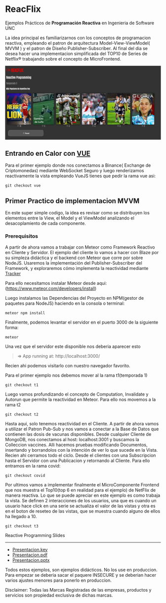 # ReacFlix
Ejemplos Prácticos de __Programación Reactiva__ en Ingenieria de Software UNC

  La idea principal es familiarizarnos con los conceptos de programacion reactiva, empleando el patron de arquitectura Model-View-ViewModel( MVVM ) y el patron de Diseño Publisher-Subscriber. Al final del dia se desea hacer una implementacion simplificada del TOP10 de Series de Netflix&#174; trabajando sobre el concepto de MicroFrontend.

![Flyer ReacFlix](https://raw.githubusercontent.com/danilopaez/ReacFlix/master/docs/flyer.png "Flyer ReacFlix")
  
## Entrando en Calor con [VUE]( https://vuejs.org/ )
Para el primer ejemplo donde nos conectamos a Binance( Exchange de Criptomonedas) mediante WebSocket Seguro y luego renderizamos reactivamente la vista empleando VueJS tienes que pedir la rama vue asi:

```
git checkout vue
```

## Primer Practico de implementacion MVVM

En este super simple codigo, la idea es revisar como se distribuyen los elementos entre la View, el Model y el ViewModel analizando el desacoplamiento de cada componente.

### Prerequisitos

A partir de ahora vamos a trabajar con Meteor como Framework Reactivo en Cliente y Servidor. El ejemplo del cliente lo vamos a hacer con Blaze por su simpleza didáctica y el backend con Meteor que corre por sobre NodeJS. Usaremos la implementación del Publisher-Subscriber del Framework, y exploraremos cómo implementa la reactividad mediante [ Tracker ](https://docs.meteor.com/api/tracker.html)

Para ello necesitamos instalar Meteor desde aqui: (https://www.meteor.com/developers/install)

Luego instalamos las Dependencias del Proyecto en NPM(gestor de paquetes para NodeJS) haciendo en la consola o terminal:

```
meteor npm install
```

Finalmente, podemos levantar el servidor en el puerto 3000 de la siguiente forma:

```
meteor
```

Una vez que el servidor este disponible nos deberia aparecer esto

> => App running at: http://localhost:3000/

Recien ahi podemos visitarlo con nuestro navegador favorito.


Para el primer ejemplo nos debemos mover al la rama t1(temporada 1)

```
git checkout t1
```

Luego vamos profundizando el concepto de Computation, Invalidate y Autorun que permite la reactividad en Meteor. Para ello nos movemos a la rama t2

```
git checkout t2
```

Hasta aqui, solo tenemos reactividad en el Cliente. A partir de ahora vamos a utilizar el Patron Pub-Sub y nos vamos a conectar a la Base de Datos que contienen las dosis de vacunas disponibles. Desde cualquier Cliente de MongoDB, nos conectamos al host: localhost:3001 y buscamos la Colleccion vaccines. Alli hacemos pruebas modificando Documentos, insertando y borrandolos con la intención de ver lo que sucede en la Vista. Recien ahi cerramos todo el ciclo. Desde el clientes con una Subscripcion hasta el Servidor con una Publicacion y retornando al Cliente. Para ello entramos en la rama covid:

```
git checkout covid
```

Por ultimos vamos a implementar finalmente el MicroComponente Frontend que nos muestra el Top10(top 6 en realidad para el ejemplo) de NetFlix de manera reactiva. Lo que se puede apreciar en este ejemplo es como trabaja la vista. Se definen 2 interacciones de los usuarios, una que es cuando un usuario hace click en una serie se actualiza el valor de las vistas y otra es en el boton de reseteo de las vistas, que se muestra cuando alguno de ellos ha llegado a 10.

```
git checkout t3
```

Reactive Programming Slides
_____
  * [Presentacion.key](https://github.com/danilopaez/ReacFlix/blob/master/docs/Presentacion.key?raw=true)
  * [Presentacion.pdf](https://github.com/danilopaez/ReacFlix/blob/master/docs/Presentacion.pdf?raw=true)
  * [Presentacion.pptx](https://github.com/danilopaez/ReacFlix/blob/master/docs/Presentacion.pptx?raw=true)

Todos estos ejemplos, son ejemplos didácticos. No los use en produccion. Para empezar se deberia sacar el paquere INSECURE y se deberian hacer varios ajustes menores para ponerlo en produccion.

Disclaimer: Todas las Marcas Registradas de las empresas, productos y servicios son propiedad exclusiva de dichas marcas.










